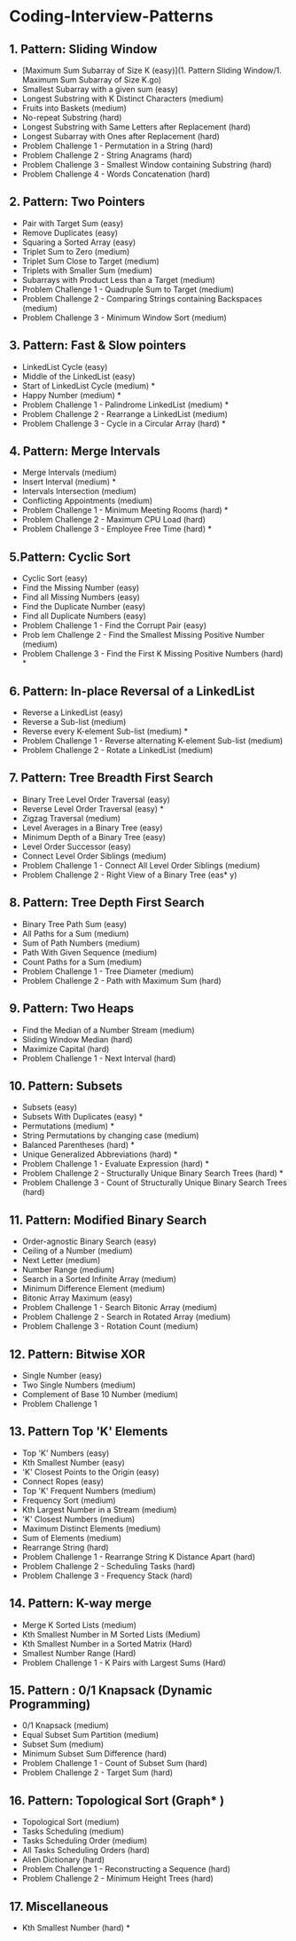 # Coding-Interview-Patterns

## 1. Pattern: Sliding Window
* [Maximum Sum Subarray of Size K (easy)](1. Pattern Sliding Window/1. Maximum Sum Subarray of Size K.go)
* Smallest Subarray with a given sum (easy)
* Longest Substring with K Distinct Characters (medium)
* Fruits into Baskets (medium)
* No-repeat Substring (hard) 
* Longest Substring with Same Letters after Replacement (hard)
* Longest Subarray with Ones after Replacement (hard) 
* Problem Challenge 1 - Permutation in a String (hard) 
* Problem Challenge 2 - String Anagrams (hard)
* Problem Challenge 3 - Smallest Window containing Substring (hard) 
* Problem Challenge 4 - Words Concatenation (hard)

## 2. Pattern: Two Pointers
* Pair with Target Sum (easy)
* Remove Duplicates (easy)
* Squaring a Sorted Array (easy)
* Triplet Sum to Zero (medium)
* Triplet Sum Close to Target (medium)
* Triplets with Smaller Sum (medium)
* Subarrays with Product Less than a Target (medium) 
* Problem Challenge 1 - Quadruple Sum to Target (medium) 
* Problem Challenge 2 - Comparing Strings containing Backspaces (medium)
* Problem Challenge 3 - Minimum Window Sort (medium) 

## 3. Pattern: Fast & Slow pointers
* LinkedList Cycle (easy)
* Middle of the LinkedList (easy)
* Start of LinkedList Cycle (medium) *
* Happy Number (medium) *
* Problem Challenge 1 - Palindrome LinkedList (medium) *
* Problem Challenge 2 - Rearrange a LinkedList (medium)
* Problem Challenge 3 - Cycle in a Circular Array (hard) *

## 4. Pattern: Merge Intervals
* Merge Intervals (medium)
* Insert Interval (medium) *
* Intervals Intersection (medium)
* Conflicting Appointments (medium)
* Problem Challenge 1 - Minimum Meeting Rooms (hard) *
* Problem Challenge 2 - Maximum CPU Load (hard)
* Problem Challenge 3 - Employee Free Time (hard) *

## 5.Pattern: Cyclic Sort
* Cyclic Sort (easy)
* Find the Missing Number (easy)
* Find all Missing Numbers (easy)
* Find the Duplicate Number (easy)
* Find all Duplicate Numbers (easy)
* Problem Challenge 1 - Find the Corrupt Pair (easy)
* Prob lem Challenge 2 - Find the Smallest Missing Positive Number (medium)
* Problem Challenge 3 - Find the First K Missing Positive Numbers (hard) *

## 6. Pattern: In-place Reversal of a LinkedList
* Reverse a LinkedList (easy)
* Reverse a Sub-list (medium)
* Reverse every K-element Sub-list (medium) *
* Problem Challenge 1 - Reverse alternating K-element Sub-list (medium)
* Problem Challenge 2 - Rotate a LinkedList (medium)

## 7. Pattern: Tree Breadth First Search
* Binary Tree Level Order Traversal (easy)
* Reverse Level Order Traversal (easy) *
* Zigzag Traversal (medium)
* Level Averages in a Binary Tree (easy)
* Minimum Depth of a Binary Tree (easy)
* Level Order Successor (easy)
* Connect Level Order Siblings (medium)
* Problem Challenge 1 - Connect All Level Order Siblings (medium)
* Problem Challenge 2 - Right View of a Binary Tree (eas* y)

## 8. Pattern: Tree Depth First Search
* Binary Tree Path Sum (easy)
* All Paths for a Sum (medium) 
* Sum of Path Numbers (medium)
* Path With Given Sequence (medium) 
* Count Paths for a Sum (medium)
* Problem Challenge 1 - Tree Diameter (medium) 
* Problem Challenge 2 - Path with Maximum Sum (hard) 

## 9. Pattern: Two Heaps
* Find the Median of a Number Stream (medium)
* Sliding Window Median (hard) 
* Maximize Capital (hard) 
* Problem Challenge 1 - Next Interval (hard)

## 10. Pattern: Subsets
* Subsets (easy)
* Subsets With Duplicates (easy) *
* Permutations (medium) *
* String Permutations by changing case (medium)
* Balanced Parentheses (hard) *
* Unique Generalized Abbreviations (hard) *
* Problem Challenge 1 - Evaluate Expression (hard) *
* Problem Challenge 2 - Structurally Unique Binary Search Trees (hard) *
* Problem Challenge 3 - Count of Structurally Unique Binary Search Trees (hard)

## 11. Pattern: Modified Binary Search
* Order-agnostic Binary Search (easy)
* Ceiling of a Number (medium) 
* Next Letter (medium)
* Number Range (medium) 
* Search in a Sorted Infinite Array (medium) 
* Minimum Difference Element (medium)
* Bitonic Array Maximum (easy)
* Problem Challenge 1 - Search Bitonic Array (medium)
* Problem Challenge 2 - Search in Rotated Array (medium) 
* Problem Challenge 3 - Rotation Count (medium) 

## 12. Pattern: Bitwise XOR
* Single Number (easy)
* Two Single Numbers (medium) 
* Complement of Base 10 Number (medium)
* Problem Challenge 1

## 13. Pattern Top 'K' Elements
* Top 'K' Numbers (easy)
* Kth Smallest Number (easy)
* 'K' Closest Points to the Origin (easy)
* Connect Ropes (easy) 
* Top 'K' Frequent Numbers (medium)
* Frequency Sort (medium) 
* Kth Largest Number in a Stream (medium)
* 'K' Closest Numbers (medium)
* Maximum Distinct Elements (medium)
* Sum of Elements (medium)
* Rearrange String (hard)
* Problem Challenge 1 - Rearrange String K Distance Apart (hard)
* Problem Challenge 2 - Scheduling Tasks (hard)
* Problem Challenge 3 - Frequency Stack (hard)

## 14. Pattern: K-way merge
* Merge K Sorted Lists (medium)
* Kth Smallest Number in M Sorted Lists (Medium)
* Kth Smallest Number in a Sorted Matrix (Hard)
* Smallest Number Range (Hard) 
* Problem Challenge 1 - K Pairs with Largest Sums (Hard)

## 15. Pattern : 0/1 Knapsack (Dynamic Programming)
* 0/1 Knapsack (medium)
* Equal Subset Sum Partition (medium) 
* Subset Sum (medium)
* Minimum Subset Sum Difference (hard) 
* Problem Challenge 1 - Count of Subset Sum (hard)
* Problem Challenge 2 - Target Sum (hard)

## 16. Pattern: Topological Sort (Graph* )
* Topological Sort (medium)
* Tasks Scheduling (medium)
* Tasks Scheduling Order (medium)
* All Tasks Scheduling Orders (hard) 
* Alien Dictionary (hard)
* Problem Challenge 1 - Reconstructing a Sequence (hard) 
* Problem Challenge 2 - Minimum Height Trees (hard) 

## 17. Miscellaneous
* Kth Smallest Number (hard) *
